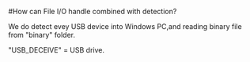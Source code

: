 #How can File I/O handle combined with detection?

We do detect evey USB device into Windows PC,and reading binary file from "binary" folder.

"USB_DECEIVE" = USB drive.
